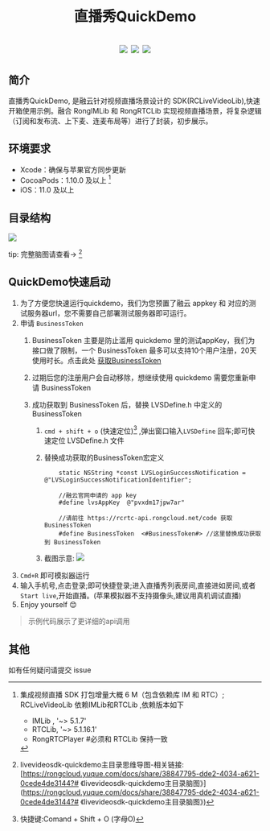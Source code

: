 <h1 align="center"> 直播秀QuickDemo  </h>

<p align="center">
<img src="https://img.shields.io/cocoapods/v/RCLiveVideoLib.svg?style=flat" style="max-width: 100%;">
<img src="https://img.shields.io/cocoapods/p/RCLiveVideoLib.svg?style=flat" style="max-width: 100%;">
<img src="https://img.shields.io/cocoapods/l/RRCLiveVideoLib.svg?style=flat" style="max-width: 100%;">
</p>

## 简介

直播秀QuickDemo, 是融云针对视频直播场景设计的 SDK(RCLiveVideoLib),快速开箱使用示例。融合 RongIMLib 和 RongRTCLib 实现视频直播场景，将复杂逻辑（订阅和发布流、上下麦、连麦布局等）进行了封装，初步展示。

## 环境要求
 * Xcode：确保与苹果官方同步更新
 * CocoaPods：1.10.0 及以上 [^脚注1]
 * iOS：11.0 及以上

## 目录结构
![](https://tva1.sinaimg.cn/large/e6c9d24ely1h1aoffh2zjj21dc0u0n0b.jpg)

tip: 完整脑图请查看-> [^脚注2]

## QuickDemo快速启动

1. 为了方便您快速运行quickdemo，我们为您预置了融云 appkey 和 对应的测试服务器url，您不需要自己部署测试服务器即可运行。
2. 申请  `BusinessToken`   
   1. BusinessToken 主要是防止滥用 quickdemo 里的测试appKey，我们为接口做了限制，一个 BusinessToken 最多可以支持10个用户注册，20天使用时长。点击此处 [获取BusinessToken](https://rcrtc-api.rongcloud.net/code)
   2. 过期后您的注册用户会自动移除，想继续使用 quickdemo 需要您重新申请 BusinessToken
   3. 成功获取到 BusinessToken 后，替换 LVSDefine.h 中定义的 BusinessToken

      1. `cmd + shift + o` (快速定位)[^脚注3] ,弹出窗口输入`LVSDefine` 回车;即可快速定位 LVSDefine.h 文件
      2.  替换成功获取的BusinessToken宏定义
           
            ```objc
                static NSString *const LVSLoginSuccessNotification = @"LVSLoginSuccessNotificationIdentifier";
                
                //融云官网申请的 app key
                #define lvsAppKey  @"pvxdm17jpw7ar"
                
                //请前往 https://rcrtc-api.rongcloud.net/code 获取 BusinessToken
                #define BusinessToken  <#BusinessToken#> //这里替换成功获取到 BusinessToken
            ```
        3. 截图示意:
           ![](https://tva1.sinaimg.cn/large/e6c9d24ely1h1agh6lkgsj20wk07xgmm.jpg)
 1. `Cmd+R` 即可模拟器运行
 2. 输入手机号,点击登录;即可快捷登录;进入直播秀列表房间,直接进如房间,或者`Start live`,开始直播。(苹果模拟器不支持摄像头,建议用真机调试直播)
 3. Enjoy yourself 😊

> 示例代码展示了更详细的api调用

## 其他

如有任何疑问请提交 issue

[^脚注1]:集成视频直播 SDK 打包增量大概 6 M（包含依赖库 IM 和 RTC）;
 RCLiveVideoLib 依赖IMLib和RTCLib ,依赖版本如下
    * IMLib , '~> 5.1.7'
    * RTCLib, '~> 5.1.16.1'
    * RongRTCPlayer  #必须和 RTCLib 保持一致


[^脚注2]:livevideosdk-quickdemo主目录思维导图-相关链接: [https://rongcloud.yuque.com/docs/share/38847795-dde2-4034-a621-0cede4de3144?# 《livevideosdk-quickdemo主目录脑图》](https://rongcloud.yuque.com/docs/share/38847795-dde2-4034-a621-0cede4de3144?# 《livevideosdk-quickdemo主目录脑图》)

[^脚注3]:快捷键:Comand + Shift + O (字母O)